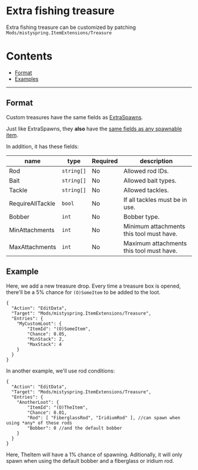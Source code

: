 # Extra fishing treasure

Extra fishing treasure can be customized by patching `Mods/mistyspring.ItemExtensions/Treasure`

# Contents

* [Format](#format)
* [Examples](#examples)

--------------------

## Format

Custom treasures have the same fields as [ExtraSpawns](https://github.com/misty-spring/StardewMods/blob/main/ItemExtensions/docs/ExtraSpawns.md).

Just like ExtraSpawns, they **also** have the [same fields as any spawnable item](https://stardewvalleywiki.com/Modding:Item_queries#Item_spawn_fields).

In addition, it has these fields:

| name             | type       | Required | description                              |
|------------------|------------|----------|------------------------------------------|
| Rod              | `string[]` | No       | Allowed rod IDs.                         |
| Bait             | `string[]` | No       | Allowed bait types.                      |
| Tackle           | `string[]` | No       | Allowed tackles.                         |
| RequireAllTackle | `bool`     | No       | If all tackles must be in use.           |
| Bobber           | `int`      | No       | Bobber type.                             |
| MinAttachments   | `int`      | No       | Minimum attachments this tool must have. |
| MaxAttachments   | `int`      | No       | Maximum attachments this tool must have. |


## Example

Here, we add a new treasure drop.
Every time a treasure box is opened, there'll be a 5% chance for `(O)SomeItem` to be added to the loot.

```jsonc
{
  "Action": "EditData",
  "Target": "Mods/mistyspring.ItemExtensions/Treasure",
  "Entries": {
    "MyCustomLoot": {
        "ItemId": "(O)SomeItem",
        "Chance": 0.05,
        "MinStack": 2,
        "MaxStack": 4
    }
  }
}
```

In another example, we'll use rod conditions:

```jsonc
{
  "Action": "EditData",
  "Target": "Mods/mistyspring.ItemExtensions/Treasure",
  "Entries": {
    "AnotherLoot": {
        "ItemId": "(O)TheItem",
        "Chance": 0.01,
        "Rod": [ "FiberglassRod", "IridiumRod" ], //can spawn when using *any* of these rods
        "Bobber": 0 //and the default bobber
    }
  }
}
```

Here, TheItem will have a 1% chance of spawning. Aditionally, it will only spawn when using the default bobber and a fiberglass or iridium rod.
